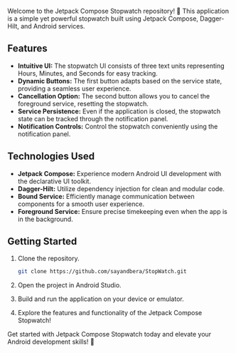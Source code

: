 Welcome to the Jetpack Compose Stopwatch repository! 🚀 This application is a simple yet powerful stopwatch built using Jetpack Compose, Dagger-Hilt, and Android services.

## Features

- **Intuitive UI:** The stopwatch UI consists of three text units representing Hours, Minutes, and Seconds for easy tracking.
- **Dynamic Buttons:** The first button adapts based on the service state, providing a seamless user experience.
- **Cancellation Option:** The second button allows you to cancel the foreground service, resetting the stopwatch.
- **Service Persistence:** Even if the application is closed, the stopwatch state can be tracked through the notification panel.
- **Notification Controls:** Control the stopwatch conveniently using the notification panel.

## Technologies Used

- **Jetpack Compose:** Experience modern Android UI development with the declarative UI toolkit.
- **Dagger-Hilt:** Utilize dependency injection for clean and modular code.
- **Bound Service:** Efficiently manage communication between components for a smooth user experience.
- **Foreground Service:** Ensure precise timekeeping even when the app is in the background.

## Getting Started

1. Clone the repository.
   ```bash
   git clone https://github.com/sayandbera/StopWatch.git
   ```

2. Open the project in Android Studio.

3. Build and run the application on your device or emulator.

4. Explore the features and functionality of the Jetpack Compose Stopwatch!

Get started with Jetpack Compose Stopwatch today and elevate your Android development skills! 🚀
